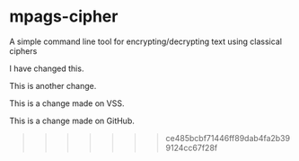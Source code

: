 # mpags-cipher
A simple command line tool for encrypting/decrypting text using classical ciphers

I have changed this.

This is another change.


This is a change made on VSS.

This is a change made on GitHub.
>>>>>>> ce485bcbf71446ff89dab4fa2b399124cc67f28f
